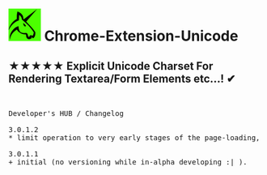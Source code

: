 <h1><img src="resources/icon.png" height="64" width="64"/> Chrome-Extension-Unicode</h1>

<h2>★★★★★ Explicit Unicode Charset For Rendering Textarea/Form Elements etc...! ✔︎</h2>

<img width="1" height="1" src="resources/screenshot_1.png"/>

<pre>
Developer's HUB / Changelog

3.0.1.2
* limit operation to very early stages of the page-loading, in-order to prevent hard-reflow to re-rendering :/

3.0.1.1
+ initial (no versioning while in-alpha developing :| ).
</pre>

<!-- <a href="https://paypal.me/e1adkarak0"><img src="https://www.paypalobjects.com/webstatic/mktg/Logo/pp-logo-100px.png" alt="PayPal Donation"></a> -->
